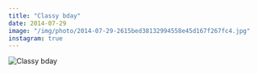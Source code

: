 ```yaml
---
title: "Classy bday"
date: 2014-07-29
image: "/img/photo/2014-07-29-2615bed38132994558e45d167f267fc4.jpg"
instagram: true
---
```


![Classy bday](/img/photo/2014-07-29-2615bed38132994558e45d167f267fc4.jpg)
